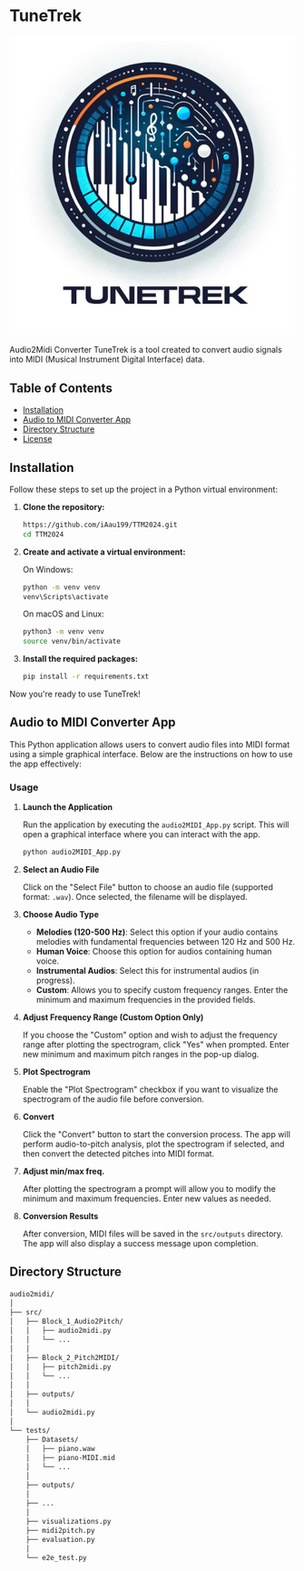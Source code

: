 # TuneTrek

![Logo Image](TuneTrek.png)

Audio2Midi Converter TuneTrek is a tool created to convert audio signals into MIDI (Musical Instrument Digital Interface) data.

## Table of Contents

- [Installation](#installation)
- [Audio to MIDI Converter App](#audio-to-midi-converter-app)
- [Directory Structure](#directory-structure)
- [License](#license)

## Installation

Follow these steps to set up the project in a Python virtual environment:

1. **Clone the repository:**

    ```sh
    https://github.com/iAau199/TTM2024.git
    cd TTM2024
    ```

2. **Create and activate a virtual environment:**

    On Windows:
    
    ```sh
    python -m venv venv
    venv\Scripts\activate
    ```

    On macOS and Linux:
    
    ```sh
    python3 -m venv venv
    source venv/bin/activate
    ```

3. **Install the required packages:**

    ```sh
    pip install -r requirements.txt
    ```

Now you're ready to use TuneTrek!


## Audio to MIDI Converter App

This Python application allows users to convert audio files into MIDI format using a simple graphical interface. Below are the instructions on how to use the app effectively:

### Usage

1. **Launch the Application**

   Run the application by executing the `audio2MIDI_App.py` script. This will open a graphical interface where you can interact with the app.

   ```bash
   python audio2MIDI_App.py
   ```

2. **Select an Audio File**

   Click on the "Select File" button to choose an audio file (supported format: `.wav`). Once selected, the filename will be displayed.

3. **Choose Audio Type**

   - **Melodies (120-500 Hz)**: Select this option if your audio contains melodies with fundamental frequencies between 120 Hz and 500 Hz.
   - **Human Voice**: Choose this option for audios containing human voice.
   - **Instrumental Audios**: Select this for instrumental audios (in progress).
   - **Custom**: Allows you to specify custom frequency ranges. Enter the minimum and maximum frequencies in the provided fields.

4. **Adjust Frequency Range (Custom Option Only)**

   If you choose the "Custom" option and wish to adjust the frequency range after plotting the spectrogram, click "Yes" when prompted. Enter new minimum and maximum pitch ranges in the pop-up dialog.

5. **Plot Spectrogram**

   Enable the "Plot Spectrogram" checkbox if you want to visualize the spectrogram of the audio file before conversion.

6. **Convert**

   Click the "Convert" button to start the conversion process. The app will perform audio-to-pitch analysis, plot the spectrogram if selected, and then convert the detected pitches into MIDI format.

7. **Adjust min/max freq.**

   After plotting the spectrogram a prompt will allow you to modify the minimum and maximum frequencies. Enter new values as needed.

8. **Conversion Results**

   After conversion, MIDI files will be saved in the `src/outputs` directory. The app will also display a success message upon completion.

## Directory Structure
```
audio2midi/
│
├── src/
│   ├── Block_1_Audio2Pitch/
│   │   ├── audio2midi.py
│   │   └── ... 
│   │   
│   ├── Block_2_Pitch2MIDI/
│   │   ├── pitch2midi.py
│   │   └── ... 
│   │   
│   ├── outputs/
│   │   
│   └── audio2midi.py
│
└── tests/
    ├── Datasets/
    │   ├── piano.waw
    │   ├── piano-MIDI.mid
    │   └── ... 
    │  
    ├── outputs/ 
    │  
    ├── ... 
    │  
    ├── visualizations.py
    ├── midi2pitch.py
    ├── evaluation.py
    │ 
    └── e2e_test.py
```